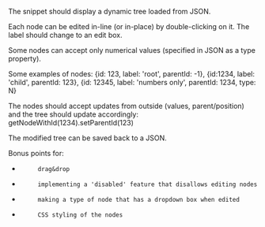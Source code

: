 	
The snippet should display a dynamic tree loaded from JSON.

Each node can be edited in-line (or in-place) by double-clicking on it. The label should change to an edit box.

Some nodes can accept only numerical values (specified in JSON as a type property).

Some examples of nodes: {id: 123, label: 'root', parentId: -1}, {id:1234, label: 'child', parentId: 123}, {id: 12345, label: 'numbers only', parentId: 1234, type: N}

The nodes should accept updates from outside (values, parent/position) and the tree should update accordingly: getNodeWithId(1234).setParentId(123)

The modified tree can be saved back to a JSON.

 

Bonus points for:

-          drag&drop

-          implementing a 'disabled' feature that disallows editing nodes

-          making a type of node that has a dropdown box when edited

-          CSS styling of the nodes